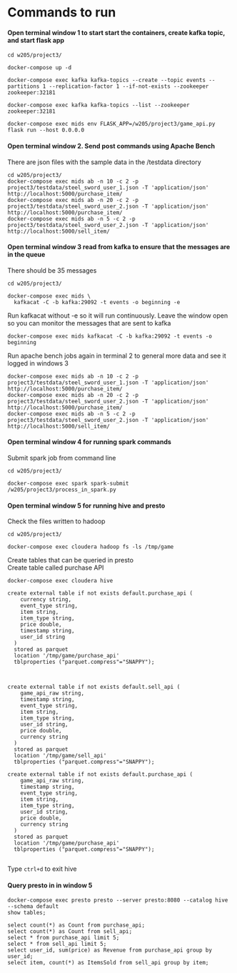 

# Commands to run 

#### Open terminal window 1 to start start the containers, create kafka topic, and start flask app 
```
cd w205/project3/

docker-compose up -d

docker-compose exec kafka kafka-topics --create --topic events --partitions 1 --replication-factor 1 --if-not-exists --zookeeper zookeeper:32181

docker-compose exec kafka kafka-topics --list --zookeeper zookeeper:32181

docker-compose exec mids env FLASK_APP=/w205/project3/game_api.py flask run --host 0.0.0.0

```


#### Open terminal window 2. Send post commands using Apache Bench
There are json files with the sample data in the /testdata directory

```
cd w205/project3/
docker-compose exec mids ab -n 10 -c 2 -p project3/testdata/steel_sword_user_1.json -T 'application/json' http://localhost:5000/purchase_item/
docker-compose exec mids ab -n 20 -c 2 -p project3/testdata/steel_sword_user_2.json -T 'application/json' http://localhost:5000/purchase_item/
docker-compose exec mids ab -n 5 -c 2 -p project3/testdata/steel_sword_user_2.json -T 'application/json' http://localhost:5000/sell_item/

```

#### Open terminal window 3 read from kafka to ensure that the messages are in the queue
There should be 35 messages
```
cd w205/project3/

docker-compose exec mids \
  kafkacat -C -b kafka:29092 -t events -o beginning -e
```
Run kafkacat without -e so it will run continuously. Leave the window open so you can monitor the messages that are sent to kafka
```
docker-compose exec mids kafkacat -C -b kafka:29092 -t events -o beginning
```

Run apache bench jobs again in terminal 2 to general more data and see it logged in windows 3
```
docker-compose exec mids ab -n 10 -c 2 -p project3/testdata/steel_sword_user_1.json -T 'application/json' http://localhost:5000/purchase_item/
docker-compose exec mids ab -n 20 -c 2 -p project3/testdata/steel_sword_user_2.json -T 'application/json' http://localhost:5000/purchase_item/
docker-compose exec mids ab -n 5 -c 2 -p project3/testdata/steel_sword_user_2.json -T 'application/json' http://localhost:5000/sell_item/
```

#### Open terminal window 4 for running spark commands
Submit spark job from command line

```
cd w205/project3/

docker-compose exec spark spark-submit /w205/project3/process_in_spark.py
```


#### Open terminal window 5 for running hive and presto
Check the files written to hadoop 

```
cd w205/project3/

docker-compose exec cloudera hadoop fs -ls /tmp/game

```
Create tables that can be queried in presto<br>
Create table called purchase API 

```
docker-compose exec cloudera hive

create external table if not exists default.purchase_api (
    currency string,
    event_type string,
    item string,
    item_type string,
    price double,
    timestamp string,
    user_id string
  )
  stored as parquet 
  location '/tmp/game/purchase_api'
  tblproperties ("parquet.compress"="SNAPPY");
  
  
  
create external table if not exists default.sell_api (
    game_api_raw string,
    timestamp string,
    event_type string,
    item string,
    item_type string,
    user_id string,
    price double,
    currency string
  )
  stored as parquet 
  location '/tmp/game/sell_api'
  tblproperties ("parquet.compress"="SNAPPY");

create external table if not exists default.purchase_api (
    game_api_raw string,
    timestamp string,
    event_type string,
    item string,
    item_type string,
    user_id string,
    price double,
    currency string
  )
  stored as parquet 
  location '/tmp/game/purchase_api'
  tblproperties ("parquet.compress"="SNAPPY");
  
``` 
Type `ctrl+d` to exit hive 

#### Query presto in in window 5

```
docker-compose exec presto presto --server presto:8080 --catalog hive --schema default
show tables;

select count(*) as Count from purchase_api;
select count(*) as Count from sell_api;
select * from purchase_api limit 5;
select * from sell_api limit 5;
select user_id, sum(price) as Revenue from purchase_api group by user_id;
select item, count(*) as ItemsSold from sell_api group by item;
```
